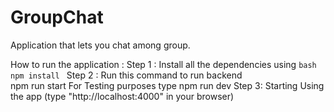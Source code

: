 # GroupChat
Application that lets you chat among group.

How to run the application :
Step 1 : Install all the dependencies using
            ```bash
            npm install
            ```
Step 2 : Run this command to run backend  
            npm run start
         For Testing purposes type
            npm run dev
Step 3: Starting Using the app 
        (type "http://localhost:4000" in your browser)

